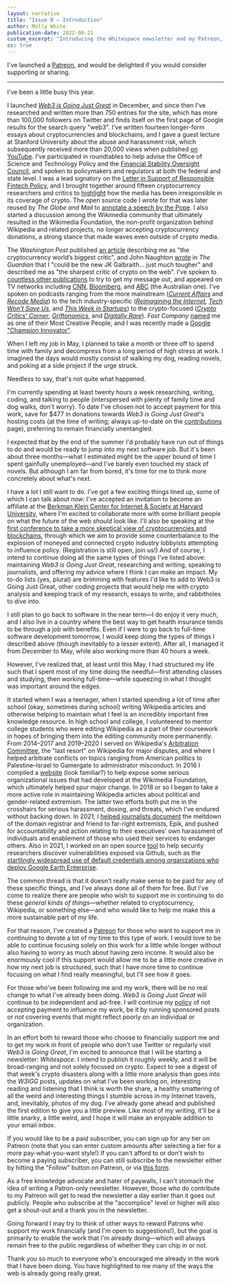 ```yaml
---
layout: narrative
title: "Issue 0 – Introduction"
author: Molly White
publication-date: 2022-08-21
custom_excerpt: "Introducing the Whitespace newsletter and my Patreon, and a little more on what's next for me."
cc: true
---
```


I've launched a [Patreon](https://www.patreon.com/mollywhite), and would be delighted if you would consider supporting or sharing.

-----

I've been a little busy this year.

I launched _[Web3 is Going Just Great](https://web3isgoinggreat.com/)_ in December, and since then I've researched and written more than 750 entries for the site, which has more than 100,000 followers on Twitter and finds itself on the first page of Google results for the search query "web3". I've written fourteen longer-form essays about cryptocurrencies and blockchains, and I gave a guest lecture at Stanford University about the abuse and harassment risk, which subsequently received more than 20,000 views when published [on YouTube](https://www.youtube.com/watch?v=hXBZ-BXfCSY). I've participated in roundtables to help advise the Office of Science and Technology Policy and the [Financial Stability Oversight Council](https://blog.mollywhite.net/fsoc-statement-regulating-digital-assets/), and spoken to policymakers and regulators at both the federal and state level. I was a lead signatory on the [Letter in Support of Responsible Fintech Policy](https://concerned.tech/), and I brought together around fifteen cryptocurrency researchers and critics to [highlight](https://www.mollywhite.net/annotations/latecomers-guide-to-crypto) how the media has been irresponsible in its coverage of crypto. The open source code I wrote for that was later reused by _The Globe and Mail_ to [annotate a speech by the Pope](https://www.theglobeandmail.com/canada/article-pope-francis-apology-residential-schools-canada/). I also started a discussion among the Wikimedia community that ultimately resulted in the Wikimedia Foundation, the non-profit organization behind Wikipedia and related projects, no longer accepting cryptocurrency donations, a strong stance that made waves even outside of crypto media.

The _Washington Post_ published [an article](https://www.washingtonpost.com/technology/2022/05/29/molly-white-crypto/) describing me as "the cryptocurrency world’s biggest critic", and John Naughton [wrote](https://www.theguardian.com/commentisfree/2022/jul/02/crypto-sceptic-molly-white-could-be-the-new-jk-galbraith-just-much-tougher) in _The Guardian_ that I "could be the new JK Galbraith… just much tougher" and described me as "the sharpest critic of crypto on the web". I've spoken to [countless other publications](https://www.mollywhite.net/press) to try to get my message out, and appeared on TV networks including [CNN](https://edition.cnn.com/videos/business/2022/08/04/nightcap-crypto-hack-stocks-j-crew-full-orig-jg.cnn-business), [Bloomberg](https://www.bloomberg.com/news/videos/2022-06-09/popping-the-web3-balloon-video), and [ABC](https://www.abc.net.au/4corners/crypto-mania:-behind-the-hype-of-cryptocurrencies/13906076) (the Australian one). I've spoken on podcasts ranging from the more mainstream (_[Current Affairs](https://www.stitcher.com/show/current-affairs/episode/why-web3-is-going-just-great-w-molly-white-204691250)_ and _[Recode Media](https://podcasts.apple.com/us/podcast/recode-media/id1080467174?i=1000564918091)_) to the tech industry-specific (_[Reimagining the Internet](https://publicinfrastructure.org/podcast/58-molly-white/),_ _[Tech Won't Save Us](https://techwontsave.us/episode/108_web3_is_not_going_great_w_molly_white)_, and _[This Week in Startups](https://www.youtube.com/watch?v=WB_luMPwiXo)_) to the crypto-focused (_[Crypto Critics' Corner](https://podcasts.apple.com/us/podcast/crypto-critics-corner/id1557045965?i=1000552325994)_, _[Griftonomics](https://www.mollywhite.net/youtube.com/watch?v=JusTxzGIuRE)_, and _[Digitally Rare](https://anchor.fm/digitallyrare/episodes/web3-could-be-going-a-few-different-ways-e1j5pvh)_). _Fast Company_ [named](https://www.fastcompany.com/90762802/molly-white-web3-going-just-great-most-creative-people-2022) me as one of their Most Creative People, and I was recently made a [Google "Champion Innovator"](https://cloud.google.com/innovators/innovator?profileId=102512830097195268884).

When I left my job in May, I planned to take a month or three off to spend time with family and decompress from a long period of high stress at work. I imagined the days would mostly consist of walking my dog, reading novels, and poking at a side project if the urge struck.

Needless to say, that's not quite what happened.

I'm currently spending at least twenty hours a week researching, writing, coding, and talking to people (interspersed with plenty of family time and dog walks, don't worry). To date I've chosen not to accept payment for this work, save for $477 in donations towards _Web3 is Going Just Great_'s hosting costs (at the time of writing; always up-to-date on the [contributions](https://web3isgoinggreat.com/contribute) page), preferring to remain financially unentangled.

I expected that by the end of the summer I'd probably have run out of things to do and would be ready to jump into my next software job. But it's been about three months—what I estimated might be the upper bound of time I spent gainfully unemployed—and I've barely even touched my stack of novels. But although I am far from bored, it's time for me to think more concretely about what's next. 

I have a lot I still want to do. I've got a few exciting things lined up, some of which I can talk about now: I've accepted an invitation to become an affiliate at the [Berkman Klein Center for Internet & Society at Harvard University](https://cyber.harvard.edu/), where I'm excited to collaborate more with some brilliant people on what the future of the web _should_ look like. I'll also be speaking at the [first conference to take a more skeptical view of cryptocurrencies and blockchains](https://crypto-policy.tech/), through which we aim to provide some counterbalance to the explosion of moneyed and connected crypto industry lobbyists attempting to influence policy. (Registration is still open, join us!) And of course, I intend to continue doing all the same types of things I've listed above: maintaining _Web3 is Going Just Great_, researching and writing, speaking to journalists, and offering my advice where I think I can make an impact. My to-do lists (yes, plural) are brimming with features I'd like to add to Web3 is Going Just Great, other coding projects that would help me with crypto analysis and keeping track of my research, essays to write, and rabbitholes to dive into.

I still plan to go back to software in the near term—I do enjoy it very much, and I also live in a country where the best way to get health insurance tends to be through a job with benefits. Even if I were to go back to full-time software development tomorrow, I would keep doing the types of things I described above (though inevitably to a lesser extent). After all, I managed it from December to May, while also working more than 40 hours a week.

However, I've realized that, at least until this May, I had structured my life such that I spent most of my time doing the needful—first attending classes and studying, then working full-time—while squeezing in what I thought was important around the edges. 

It started when I was a teenager, when I started spending a lot of time after school (okay, sometimes during school) writing Wikipedia articles and otherwise helping to maintain what I feel is an incredibly important free knowledge resource. In high school and college, I volunteered to mentor college students who were editing Wikipedia as a part of their coursework in hopes of bringing them into the editing community more permanently. From 2014–2017 and 2019–2020 I served on Wikipedia's [Arbitration Committee](https://en.wikipedia.org/wiki/Wikipedia:Arbitration_Committee), the "last resort" on Wikipedia for major disputes, and where I helped arbitrate conflicts on topics ranging from American politics to Palestine–Israel to Gamergate to administrator misconduct. In 2016 I compiled a [website](https://www.mollywhite.net/timelines/wikimedia/) (look familiar?) to help expose some serious organizational issues that had developed at the Wikimedia Foundation, which ultimately helped spur major change. In 2018 or so I began to take a more active role in maintaining Wikipedia articles about political and gender-related extremism. The latter two efforts both put me in the crosshairs for serious harassment, doxing, and threats, which I've endured without backing down. In 2021, I [helped journalists document](https://twitter.com/MikaelThalen/status/1440389661763928068) the meltdown of the domain registrar and friend to far-right extremists, Epik, and pushed for accountability and action relating to their executives' own harassment of individuals and enablement of those who used their services to endanger others. Also in 2021, I worked on an open source [tool](https://github.com/molly/gh-dork) to help security researchers discover vulnerabilities exposed via Github, such as the [startlingly widespread use of default credentials among organizations who deploy Google Earth Enterprise](https://johnjhacking.com/blog/gee-exploitation/).

The common thread is that it doesn't really make sense to be paid for any of these specific things, and I've always done all of them for free. But I've come to realize there are people who wish to support me in continuing to do these _general kinds of things_—whether related to cryptocurrency, Wikipedia, or something else—and who would like to help me make this a more sustainable part of my life.

For that reason, I've created a [Patreon](https://www.patreon.com/mollywhite) for those who want to support me in continuing to devote a lot of my time to this type of work. I would love to be able to continue focusing solely on this work for a little while longer without also having to worry as much about having zero income. It would also be enormously cool if this support would allow me to be a little more creative in how my next job is structured, such that I have more time to continue focusing on what I find really meaningful, but I'll see how it goes.

For those who've been following me and my work, there will be no real change to what I've already been doing. _Web3 is Going Just Great_ will continue to be independent and ad-free. I will continue my [policy](https://www.mollywhite.net/crypto-disclosures) of not accepting payment to influence my work, be it by running sponsored posts or _not_ covering events that might reflect poorly on an individual or organization.

In an effort both to reward those who choose to financially support me and to get my work in front of people who don't use Twitter or regularly visit _Web3 is Going Great_, I'm excited to announce that I will be starting a newsletter: _Whitespace_. I intend to publish it roughly weekly, and it will be broad-ranging and not solely focused on crypto. Expect to see a digest of that week's crypto disasters along with a little more analysis than goes into the _W3IGG_ posts, updates on what I've been working on, interesting reading and listening that I think is worth the share, a healthy smattering of all the weird and interesting things I stumble across in my Internet travels, and, inevitably, photos of my dog. I've already gone ahead and published the first edition to give you a little preview. Like most of my writing, it'll be a little snarky, a little weird, and I hope it will make an enjoyable addition to your email inbox. 

If you would like to be a paid subscriber, you can sign up for any tier on Patreon (note that you can enter custom amounts after selecting a tier for a more pay-what-you-want style!) If you can't afford to or don't wish to become a paying subscriber, you can still subscribe to the newsletter either by hitting the "Follow" button on Patreon, or via [this form](https://newsletter.mollywhite.net/subscribe).

As a free knowledge advocate and hater of paywalls, I can't stomach the idea of writing a Patron-only newsletter. However, those who do contribute to my Patreon will get to read the newsletter a day earlier than it goes out publicly. People who subscribe at the "accomplice" level or higher will also get a shout-out and a thank you in the newsletter.

Going forward I may try to think of other ways to reward Patrons who support my work financially (and I'm open to suggestions!), but the goal is primarily to enable the work that I'm already doing—which will always remain free to the public regardless of whether they can chip in or not.

Thank you so much to everyone who's encouraged me already in the work that I have been doing. You have highlighted to me many of the ways the web is already going really great.